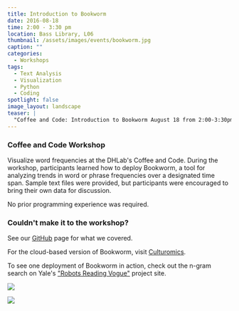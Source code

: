 ```yaml
---
title: Introduction to Bookworm
date: 2016-08-18 
time: 2:00 - 3:30 pm
location: Bass Library, L06
thumbnail: /assets/images/events/bookworm.jpg
caption: ""
categories: 
  - Workshops
tags:
  - Text Analysis
  - Visualization
  - Python
  - Coding
spotlight: false 
image_layout: landscape
teaser: |
  "Coffee and Code: Introduction to Bookworm August 18 from 2:00-3:30pm in Bass Library, L06 Visualize word frequencies at the DHLab's Coffee and Code. During the workshop, participants learned how to..."
---
```


### Coffee and Code Workshop
   
Visualize word frequencies at the DHLab's Coffee and Code. During the workshop, participants learned how to deploy Bookworm, a tool for analyzing trends in word or phrase frequencies over a designated time span. Sample text files were provided, but participants were encouraged to bring their own data for discussion.

No prior programming experience was required.
     
### Couldn't make it to the workshop?
   
See our [GitHub](https://github.com/YaleDHLab/lab-workshops/tree/master/bookworm) page for what we covered.
   
For the cloud-based version of Bookworm, visit [Culturomics](http://bookworm.culturomics.org/).
   
To see one deployment of Bookworm in action, check out the n-gram search on Yale's ["Robots Reading Vogue"](http://dh.library.yale.edu/projects/vogue/) project site.
    
[<img src="http://web.library.yale.edu/sites/default/files/resize/images/BookwormPeter2-300x400.jpg" />](http://web.library.yale.edu/sites/default/files/images/BookwormPeter2.jpg)
    
[<img src="http://web.library.yale.edu/sites/default/files/resize/images/BookwormDoug-400x300.jpg" />](http://web.library.yale.edu/sites/default/files/images/BookwormDoug.jpg)